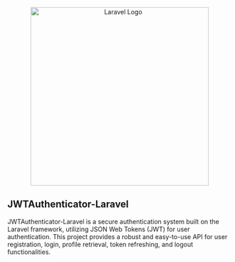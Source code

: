 <p align="center"><a href="https://laravel.com" target="_blank"><img src="https://raw.githubusercontent.com/laravel/art/master/logo-lockup/5%20SVG/2%20CMYK/1%20Full%20Color/laravel-logolockup-cmyk-red.svg" width="400" alt="Laravel Logo"></a></p>

## JWTAuthenticator-Laravel
JWTAuthenticator-Laravel is a secure authentication system built on the Laravel framework, utilizing JSON Web Tokens (JWT) for user authentication. This project provides a robust and easy-to-use API for user registration, login, profile retrieval, token refreshing, and logout functionalities.

